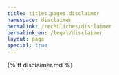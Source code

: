 ```yaml
---
title: titles.pages.disclaimer
namespace: disclaimer
permalink: /rechtliches/disclaimer
permalink_en: /legal/disclaimer
layout: page
special: true
---
```


{% tf disclaimer.md %}
